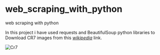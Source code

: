 # web_scraping_with_python
web scraping with python

In this project i have used requests and BeautifulSoup python libraries to Download CR7 images from this [*wikipedia*](https://en.wikipedia.org/wiki/Cristiano_Ronaldo) link.


![Cr7](https://upload.wikimedia.org/wikipedia/commons/8/8b/Cristiano_Ronaldo_WC2022_-_01_%28cropped%29.jpg)
